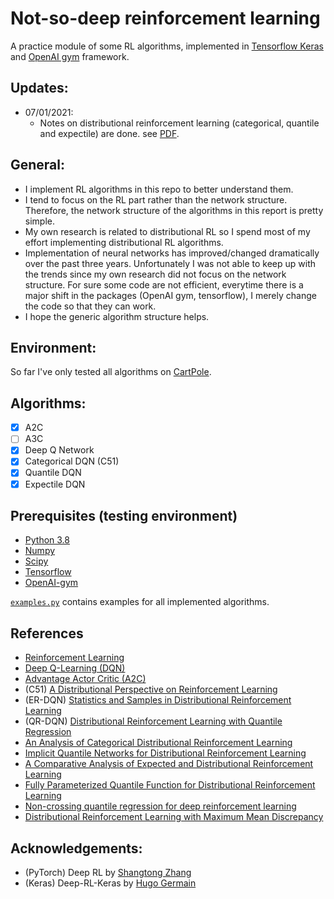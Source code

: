 # Not-so-deep reinforcement learning
A practice module of some RL algorithms, implemented in 
[Tensorflow Keras](https://www.tensorflow.org/guide/keras) 
and [OpenAI gym](https://github.com/openai/gym) framework. 

## Updates:
- 07/01/2021:
    - Notes on distributional reinforcement learning (categorical, quantile and expectile) are done. see [PDF](./summary_on_distributional_RL.pdf).

## General:
- I implement RL algorithms in this repo to better understand them. 
- I tend to focus on the RL part rather than the network structure. Therefore, the network structure of the algorithms in this report is pretty simple.
- My own research is related to distributional RL so I spend most of my effort implementing distributional RL algorithms. 
- Implementation of neural networks has improved/changed dramatically over the past three years. Unfortunately I was not able to keep up with the trends since my own research did not focus on the network structure. For sure some code are not efficient, everytime there is a major shift in the packages (OpenAI gym, tensorflow), I merely change the code so that they can work.
- I hope the generic algorithm structure helps.

 
## Environment:
So far I've only tested all algorithms on [CartPole](https://github.com/openai/gym/wiki/CartPole-v0).

 
## Algorithms:
- [x] A2C
- [ ] A3C
- [x] Deep Q Network
- [x] Categorical DQN (C51)
- [x] Quantile DQN
- [x] Expectile DQN

## Prerequisites (testing environment)
* [Python 3.8](https://www.python.org/)
* [Numpy](http://www.numpy.org/)
* [Scipy](https://www.scipy.org/)
* [Tensorflow](https://www.tensorflow.org/)
* [OpenAI-gym](https://github.com/openai/gym)


[```examples.py```](./example.py) contains examples for all implemented algorithms.

## References
* [Reinforcement Learning](http://incompleteideas.net/book/RLbook2018.pdf)
* [Deep Q-Learning (DQN)](https://www.cs.toronto.edu/~vmnih/docs/dqn.pdf)
* [Advantage Actor Critic (A2C)](https://papers.nips.cc/paper/1786-actor-critic-algorithms.pdf)
* (C51) [A Distributional Perspective on Reinforcement Learning](https://arxiv.org/abs/1707.06887)
* (ER-DQN) [Statistics and Samples in Distributional Reinforcement Learning](https://arxiv.org/abs/1902.08102)
* (QR-DQN) [Distributional Reinforcement Learning with Quantile Regression](https://arxiv.org/abs/1710.10044)
* [An Analysis of Categorical Distributional Reinforcement Learning](https://arxiv.org/abs/1802.08163)
* [Implicit Quantile Networks for Distributional Reinforcement Learning](https://arxiv.org/abs/1806.06923)
* [A Comparative Analysis of Expected and Distributional Reinforcement Learning](https://arxiv.org/abs/1806.06923)
* [Fully Parameterized Quantile Function for Distributional Reinforcement Learning](https://arxiv.org/abs/1911.02140)
* [Non-crossing quantile regression for deep reinforcement learning](https://proceedings.neurips.cc//paper/2020/file/b6f8dc086b2d60c5856e4ff517060392-Paper.pdf)
* [Distributional Reinforcement Learning with Maximum Mean Discrepancy](https://arxiv.org/abs/2007.12354)




## Acknowledgements:
* (PyTorch) Deep RL by [Shangtong Zhang](https://github.com/ShangtongZhang/DeepRL)
* (Keras) Deep-RL-Keras by [Hugo Germain](https://github.com/germain-hug/Deep-RL-Keras)